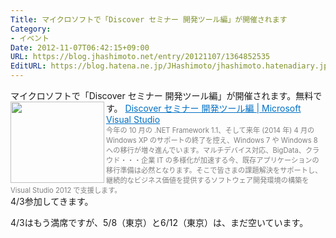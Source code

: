 ```yaml
---
Title: マイクロソフトで「Discover セミナー 開発ツール編」が開催されます
Category:
- イベント
Date: 2012-11-07T06:42:15+09:00
URL: https://blog.jhashimoto.net/entry/20121107/1364852535
EditURL: https://blog.hatena.ne.jp/JHashimoto/jhashimoto.hatenadiary.jp/atom/entry/12921228815717255586
---
```


マイクロソフトで「Discover セミナー 開発ツール編」が開催されます。無料です。
<a href="http://www.microsoft.com/ja-jp/dev/2012/seminar/discover.aspx" target="_blank"><img class="alignleft" align="left" border="0" src="http://capture.heartrails.com/150x130/shadow?http://www.microsoft.com/ja-jp/dev/2012/seminar/discover.aspx" alt="" width="150" height="130" /></a><a style="color:#0070C5;" href="http://www.microsoft.com/ja-jp/dev/2012/seminar/discover.aspx" target="_blank">Discover セミナー 開発ツール編 | Microsoft Visual Studio</a><a href="http://b.hatena.ne.jp/entry/http://www.microsoft.com/ja-jp/dev/2012/seminar/discover.aspx" target="_blank"><img border="0" src="http://b.hatena.ne.jp/entry/image/http://www.microsoft.com/ja-jp/dev/2012/seminar/discover.aspx" alt="" /></a><br><span style="color: #808080;font-size: 80%;">今年の 10 月の .NET Framework 1.1、そして来年 (2014 年) 4 月の Windows XP のサポートの終了を控え、Windows 7 や Windows 8 への移行が増々進んでいます。マルチデバイス対応、BigData、クラウド・・・企業 IT の多様化が加速する今、既存アプリケーションの移行準備は必然となります。そこで皆さまの課題解決をサポートし、継続的なビジネス価値を提供するソフトウェア開発環境の構築を Visual Studio 2012 で支援します。</span><br style="clear:both;" />
4/3参加してきます。

4/3はもう満席ですが、5/8（東京）と6/12（東京）は、まだ空いています。
